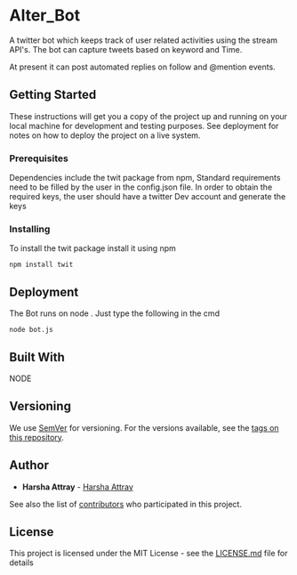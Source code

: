 # Alter_Bot

A twitter bot which keeps track of user related activities using the stream API's. The bot can capture tweets based on keyword and Time.

At present it can  post automated replies on follow and @mention events.

## Getting Started

These instructions will get you a copy of the project up and running on your local machine for development and testing purposes. See deployment for notes on how to deploy the project on a live system.

### Prerequisites

Dependencies include the twit package from npm, 
Standard requirements need to be filled by the user in the config.json file.
In order to obtain the required keys, the user should have a twitter Dev account and generate the keys

### Installing

To install the twit package  install it using npm

```
npm install twit
```

## Deployment
The Bot runs on node . Just type the following in the cmd
```
node bot.js
```
## Built With

NODE

## Versioning

We use [SemVer](http://semver.org/) for versioning. For the versions available, see the [tags on this repository](https://github.com/your/project/tags). 

## Author

* **Harsha Attray** - [Harsha Attray](https://github.com/harshattray)

See also the list of [contributors](https://github.com/your/project/contributors) who participated in this project.

## License

This project is licensed under the MIT License - see the [LICENSE.md](LICENSE.md) file for details
